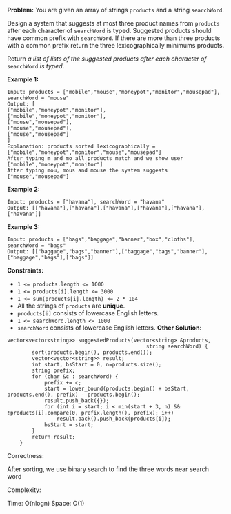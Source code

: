**Problem:**
You are given an array of strings `products` and a string `searchWord`.

Design a system that suggests at most three product names from `products` after each character of `searchWord` is typed. Suggested products should have common prefix with `searchWord`. If there are more than three products with a common prefix return the three lexicographically minimums products.

Return *a list of lists of the suggested products after each character of* `searchWord` *is typed*.

 

**Example 1:**

```
Input: products = ["mobile","mouse","moneypot","monitor","mousepad"], searchWord = "mouse"
Output: [
["mobile","moneypot","monitor"],
["mobile","moneypot","monitor"],
["mouse","mousepad"],
["mouse","mousepad"],
["mouse","mousepad"]
]
Explanation: products sorted lexicographically = ["mobile","moneypot","monitor","mouse","mousepad"]
After typing m and mo all products match and we show user ["mobile","moneypot","monitor"]
After typing mou, mous and mouse the system suggests ["mouse","mousepad"]
```

**Example 2:**

```
Input: products = ["havana"], searchWord = "havana"
Output: [["havana"],["havana"],["havana"],["havana"],["havana"],["havana"]]
```

**Example 3:**

```
Input: products = ["bags","baggage","banner","box","cloths"], searchWord = "bags"
Output: [["baggage","bags","banner"],["baggage","bags","banner"],["baggage","bags"],["bags"]]
```

 

**Constraints:**

- `1 <= products.length <= 1000`
- `1 <= products[i].length <= 3000`
- `1 <= sum(products[i].length) <= 2 * 104`
- All the strings of `products` are **unique**.
- `products[i]` consists of lowercase English letters.
- `1 <= searchWord.length <= 1000`
- `searchWord` consists of lowercase English letters.
**Other Solution:**
```
vector<vector<string>> suggestedProducts(vector<string> &products,
                                             string searchWord) {
        sort(products.begin(), products.end());
        vector<vector<string>> result;
        int start, bsStart = 0, n=products.size();
        string prefix;
        for (char &c : searchWord) {
            prefix += c;
            start = lower_bound(products.begin() + bsStart, products.end(), prefix) - products.begin();
            result.push_back({});
            for (int i = start; i < min(start + 3, n) && !products[i].compare(0, prefix.length(), prefix); i++)
                result.back().push_back(products[i]);
            bsStart = start;
        }
        return result;
    }
```
Correctness:

After sorting, we use binary search to find the three words near search word

Complexity:

Time: O(nlogn)
Space: O(1)